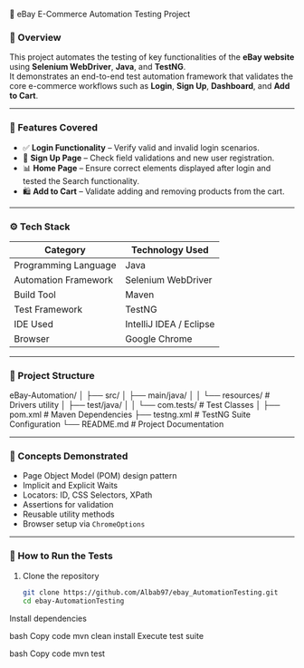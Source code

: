 🛒 eBay E-Commerce Automation Testing Project

### 🚀 Overview
This project automates the testing of key functionalities of the **eBay website** using **Selenium WebDriver**, **Java**, and **TestNG**.  
It demonstrates an end-to-end test automation framework that validates the core e-commerce workflows such as **Login**, **Sign Up**, **Dashboard**, and **Add to Cart**.

---

### 🧩 Features Covered
- ✅ **Login Functionality** – Verify valid and invalid login scenarios.
- 🧾 **Sign Up Page** – Check field validations and new user registration.
- 📊 **Home Page** – Ensure correct elements displayed after login and tested the Search functionality.
- 🛍️ **Add to Cart** – Validate adding and removing products from the cart.

---

### ⚙️ Tech Stack
| Category | Technology Used |
|-----------|-----------------|
| Programming Language | Java |
| Automation Framework | Selenium WebDriver |
| Build Tool | Maven |
| Test Framework | TestNG |
| IDE Used | IntelliJ IDEA / Eclipse |
| Browser | Google Chrome |

---

### 📁 Project Structure
eBay-Automation/
│
├── src/
│ ├── main/java/
│ │ └── resources/ # Drivers utility
│ ├── test/java/
│ │ └── com.tests/ # Test Classes
│
├── pom.xml # Maven Dependencies
├── testng.xml # TestNG Suite Configuration
└── README.md # Project Documentation

---

### 🧠 Concepts Demonstrated
- Page Object Model (POM) design pattern
- Implicit and Explicit Waits
- Locators: ID, CSS Selectors, XPath
- Assertions for validation
- Reusable utility methods
- Browser setup via `ChromeOptions`

---

### 🧪 How to Run the Tests
1. Clone the repository
   ```bash
   git clone https://github.com/Albab97/ebay_AutomationTesting.git
   cd ebay-AutomationTesting
Install dependencies

bash
Copy code
mvn clean install
Execute test suite

bash
Copy code
mvn test